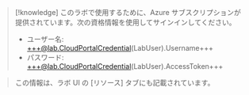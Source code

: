 >[!knowledge] このラボで使用するために、Azure サブスクリプションが提供されています。次の資格情報を使用してサインインしてください。
> - ユーザー名: +++@lab.CloudPortalCredential(LabUser).Username+++  
> - パスワード: +++@lab.CloudPortalCredential(LabUser).AccessToken+++  
>

>この情報は、ラボ UI の [リソース] タブにも記載されています。

